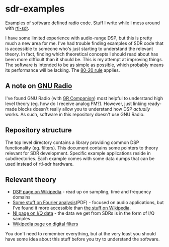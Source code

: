 sdr-examples
============

Examples of software defined radio code. Stuff I write while I mess around with [rtl-sdr](http://sdr.osmocom.org/trac/wiki/rtl-sdr).

I have some limited experience with audio-range DSP, but this is pretty much a new area for me. I've had trouble finding examples of SDR code that is accessible to someone who's just starting to understand the relevant theory. In fact, finding which theoretical concepts I should read about has been more difficult than it should be. This is my attempt at improving things. The software is intended to be as simple as possible, which probably means its performance will be lacking. The [80-20 rule](https://en.wikipedia.org/wiki/Pareto_principle#In_software) applies.

A note on [GNU Radio](http://gnuradio.org/)
-------------------------------------------

I've found GNU Radio (with [GR Companion](http://gnuradio.org/redmine/projects/gnuradio/wiki/GNURadioCompanion)) most helpful to understand high level theory (eg. how do I receive analog FM?). However, just linking ready-made blocks doesn't really allow you to understand how DSP *actually* works. As such, software in this repository doesn't use GNU Radio.

Repository structure
--------------------

The top level directory contains a library providing common DSP functionality (eg. filters). This document contains some pointers to theory relevant for SDR development. Specific example applications reside in subdirectories. Each example comes with some data dumps that can be used instead of rtl-sdr hardware.

Relevant theory
---------------

* [DSP page on Wikipedia](https://en.wikipedia.org/wiki/Digital_signal_processing) - read up on sampling, time and frequency domains
* [Some stuff on Fourier analysis](http://www.cs.man.ac.uk/~barry/mydocs/MyCOMP28512/Last%20year/MS11-3-Barry2.pdf)(PDF) - focused on audio applications, but I've found it more accessible than [the stuff on Wikipedia](https://en.wikipedia.org/wiki/Discrete_Fourier_transform).
* [NI page on I/Q data](http://www.ni.com/white-paper/4805/en) - the data we get from SDRs is in the form of I/Q samples
* [Wikipedia page on digital filters](https://en.wikipedia.org/wiki/Digital_filter)

You don't need to remember everything, but at the very least you should have some idea about this stuff before you try to understand the software.
